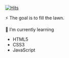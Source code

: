 [![Hits](https://hits.seeyoufarm.com/api/count/incr/badge.svg?url=https%3A%2F%2Fgithub.com%2Fgjbae1212%2Fhit-counter&count_bg=%23218BD7&title_bg=%239A9A9A&icon=bilibili.svg&icon_color=%23E7E7E7&title=hits&edge_flat=false)](https://hits.seeyoufarm.com)


⚡ The goal is to fill the lawn.

🌱 I’m currently learning
   - HTML5
   - CSS3
   - JavaScript
